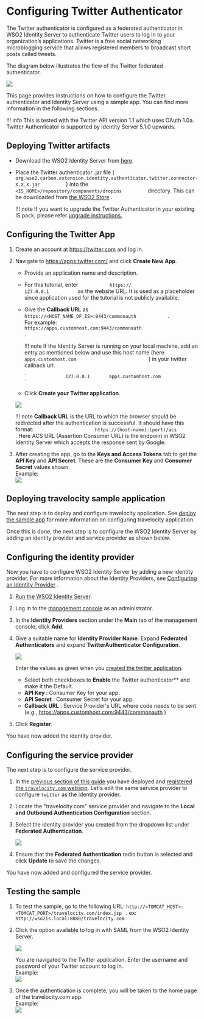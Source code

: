 # Configuring Twitter Authenticator

The Twitter authenticator is configured as a federated authenticator in
WSO2 Identity Server to authenticate Twitter users to log in to your
organization’s applications. Twitter is a free social networking
microblogging service that allows registered members to broadcast short
posts called tweets.

The diagram below illustrates the flow of the Twitter federated
authenticator.

![](../assets/img/50515575/76746182.png) 

This page provides instructions on how to configure the Twitter
authenticator and Identity Server using a sample app. You can find more
information in the following sections.

!!! info 
    This is tested with the Twitter API version 1.1 which uses OAuth 1.0a.
    Twitter Authenticator is supported by Identity Server 5.1.0 upwards.

## Deploying Twitter artifacts

-   Download the WSO2 Identity Server from
    [here](https://wso2.com/products/identity-server/).

-   Place the Twitter authenticator .jar file (
    `           org.wso2.carbon.extension.identity.authenticator.twitter.connector-X.X.X.jar          `
    ) into the
    `           <IS_HOME>/repository/components/dropins          `
    directory. This can be downloaded from [the WSO2
    Store](https://store.wso2.com/store/assets/isconnector/details/51bc4245-9c97-4839-9e3c-c177b20145ee)
    .

    !!! note
        If you want to upgrade the Twitter Authenticator in your existing IS
        pack, please refer [upgrade
        instructions.](../../develop/upgrading-an-authenticator)
    

## Configuring the Twitter App

1.  Create an account at <https://twitter.com> and log in.
2.  Navigate to https://apps.twitter.com/ and click **Create New App**.

    -   Provide an application name and description.
    -   For this tutorial, enter `            https://           `
        `            127.0.0.1           ` as the website URL. It is
        used as a placeholder since application used for the tutorial is
        not publicly available.
    -   Give the **Callback URL** as
        `             https://<HOST_NAME_OF_IS>:9443/commonauth            `
        . For example:
        `                                          https://apps.customhost.com:9443/commonauth                                       `
        .

        !!! note
            If the Identity Server is running on your local machine, add an
            entry as mentioned below and use this host name (here
            `                             apps.customhost.com                           `
            ) in your twitter callback url.

            `              127.0.0.1       apps.customhost.com             `

    -   Click **Create your Twitter application**.

    ![](../assets/img/50515587/75109897.png) 

    !!! note
        **Callback URL** is the URL to which the browser should be
        redirected after the authentication is successful. It should have
        this format:
        `                       https://(host-name):(port)/acs                     `
        . Here ACS URL (Assertion Consumer URL) is the endpoint in WSO2
        Identity Server which accepts the response sent by Google.

3.  After creating the app, go to the **Keys and Access Tokens** tab to
    get the **API Key** and **API Secret**. These are the **Consumer Key** and **Consumer Secret** values shown.  
    Example:  
    ![](../assets/img/50515587/75109896.png) 

## Deploying travelocity sample application

The next step is to deploy and configure travelocity application. See 
[deploy the sample app](../../learn/deploying-the-sample-app/#deploying-the-travelocity-webapp) for more information 
on configuring travelocity application. 

Once this is done, the next step is to configure the WSO2 Identity
Server by adding an identity provider and service provider as shown below.

## Configuring the identity provider

Now you have to configure WSO2 Identity Server by adding a new identity
provider. For more information about the Identity Providers, see
[Configuring an Identity
Provider](../../learn/adding-and-configuring-an-identity-provider)
.

1.  [Run the WSO2 Identity
    Server](../../setup/running-the-product).

2.  Log in to the [management
    console](../../setup/getting-started-with-the-management-console)
    as an administrator.
3.  In the **Identity Providers** section under the **Main** tab of the
    management console, click **Add**.
4.  Give a suitable name for **Identity Provider Name**. Expand
    **Federated Authenticators** and expand **TwitterAuthenticator Configuration**.  
    
    ![](../assets/img/50515587/51249933.png)   
    
    Enter the values as given when you [created the twitter
    application](#configuring-the-twitter-app).
    -   Select both checkboxes to **Enable** the Twitter
        authenticator** and make it the Default.  
    -   **API Key** : Consumer Key for your app.
    -   **API Secret** : Consumer Secret for your app.
    -   **Callback URL** : Service Provider's URL where code needs to be
        sent (e.g., https://apps.customhost.com:9443/commonauth )

5.  Click **Register**.

You have now added the identity provider.

## Configuring the service provider

The next step is to configure the service provider.

1.  In the
    [previous section of this guide](#deploying-travelocity-sample-application)
    you have deployed and
    [registered the `travelocity.com` webapp](learn/deploying-the-sample-app/#configuring-the-service-provider).
    Let's edit the same service provider to configure `twitter` as the
    identity provider.

2.  Locate the "travelocity.com" service provider and navigate to the
    **Local and Outbound Authentication Configuration** section.

3.  Select the identity provider you created from the dropdown list
    under **Federated Authentication**.

    ![](../assets/img/50515587/51249934.png) 

4.   Ensure that the **Federated Authentication** radio button is
     selected and click **Update** to save the changes.

You have now added and configured the service provider.

## Testing the sample

1.  To test the sample, go to the following URL: `http://<TOMCAT_HOST>:<TOMCAT_PORT>/travelocity.com/index.jsp ` . ex:
    `http://wso2is.local:8080/travelocity.com`

2.  Click the option available to log in with SAML from the WSO2
    Identity Server.

    ![](../assets/img/50515587/80723423.png) 

    You are navigated to the Twitter application. Enter the username and
    password of your Twitter account to log in.  
    Example:  
    ![](../assets/img/50515587/75109949.png) 

3.  Once the authentication is complete, you will be taken to the home
    page of the travelocity.com app.  
    Example:  
    ![](../assets/img/50515587/75109950.png) 